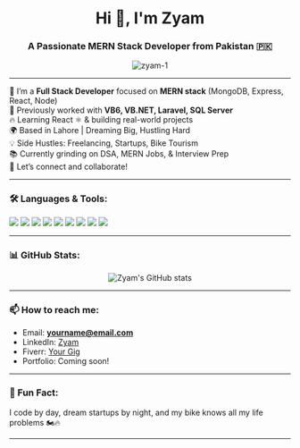 <h1 align="center">Hi 👋, I'm Zyam</h1>
<h3 align="center">A Passionate MERN Stack Developer from Pakistan 🇵🇰</h3>

<p align="center">
  <img src="https://komarev.com/ghpvc/?username=zyam-1&label=Profile%20views&color=0e75b6&style=flat" alt="zyam-1" />
</p>

---

🚀 I’m a **Full Stack Developer** focused on **MERN stack** (MongoDB, Express, React, Node)  
💼 Previously worked with **VB6, VB.NET, Laravel, SQL Server**  
🔥 Learning React ⚛️ & building real-world projects  
🌍 Based in Lahore | Dreaming Big, Hustling Hard  
💡 Side Hustles: Freelancing, Startups, Bike Tourism  
📚 Currently grinding on DSA, MERN Jobs, & Interview Prep  
🤝 Let’s connect and collaborate!

---

### 🛠️ Languages & Tools:

<p align="left">
  <img src="https://img.shields.io/badge/-JavaScript-black?style=flat-square&logo=javascript" />
  <img src="https://img.shields.io/badge/-Node.js-black?style=flat-square&logo=node.js" />
  <img src="https://img.shields.io/badge/-React-black?style=flat-square&logo=react" />
  <img src="https://img.shields.io/badge/-MongoDB-black?style=flat-square&logo=mongodb" />
  <img src="https://img.shields.io/badge/-Express-black?style=flat-square&logo=express" />
  <img src="https://img.shields.io/badge/-Git-black?style=flat-square&logo=git" />
  <img src="https://img.shields.io/badge/-SQL Server-black?style=flat-square&logo=microsoft-sql-server" />
  <img src="https://img.shields.io/badge/-Laravel-black?style=flat-square&logo=laravel" />
  <img src="https://img.shields.io/badge/-VS Code-black?style=flat-square&logo=visual-studio-code" />
</p>

---

### 📊 GitHub Stats:

<p align="center">
  <img src="https://github-readme-stats.vercel.app/api?username=zyam-1&show_icons=true&theme=radical" alt="Zyam's GitHub stats" />
</p>

---

### 📫 How to reach me:
- Email: **yourname@email.com**
- LinkedIn: [Zyam](https://www.linkedin.com/in/your-link)
- Fiverr: [Your Gig](https://www.fiverr.com/yourgig)
- Portfolio: Coming soon!

---

### 💬 Fun Fact:
I code by day, dream startups by night, and my bike knows all my life problems 🏍️🔥

---

